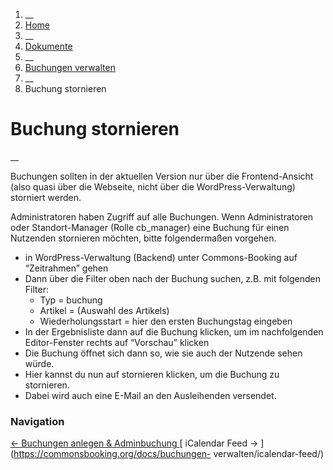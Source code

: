   1. __
  2. [ Home  ](https://commonsbooking.org/)
  3. __
  4. [ Dokumente  ](https://commonsbooking.org/dokumentation/)
  5. __
  6. [ Buchungen verwalten  ](https://commonsbooking.org/docs/buchungen-verwalten/)
  7. __
  8. Buchung stornieren 

#  Buchung stornieren

__

Buchungen sollten in der aktuellen Version nur über die Frontend-Ansicht (also
quasi über die Webseite, nicht über die WordPress-Verwaltung) storniert
werden.

Administratoren haben Zugriff auf alle Buchungen. Wenn Administratoren oder
Standort-Manager (Rolle cb_manager) eine Buchung für einen Nutzenden
stornieren möchten, bitte folgendermaßen vorgehen.

  * in WordPress-Verwaltung (Backend) unter Commons-Booking auf “Zeitrahmen” gehen 
  * Dann über die Filter oben nach der Buchung suchen, z.B. mit folgenden Filter: 
    * Typ = buchung 
    * Artikel = (Auswahl des Artikels) 
    * Wiederholungsstart = hier den ersten Buchungstag eingeben 
  * In der Ergebnisliste dann auf die Buchung klicken, um im nachfolgenden Editor-Fenster rechts auf “Vorschau” klicken 
  * Die Buchung öffnet sich dann so, wie sie auch der Nutzende sehen würde. 
  * Hier kannst du nun auf stornieren klicken, um die Buchung zu stornieren. 
  * Dabei wird auch eine E-Mail an den Ausleihenden versendet. 

###  Navigation

[ ← Buchungen anlegen & Adminbuchung
](https://commonsbooking.org/docs/buchungen-verwalten/buchungen-anlegen/) [
iCalendar Feed → ](https://commonsbooking.org/docs/buchungen-
verwalten/icalendar-feed/)

